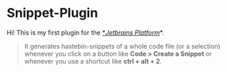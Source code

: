# Snippet-Plugin

Hi! This is my first plugin for the [**Jetbrains Platform*](https://plugins.jetbrains.com/plugin/11018-easysnippet)*. 
> It generates hastebin-snippets of a whole code file (or a selection) whenever you click on a button like **Code > Create a Snippet** or whenever you use  a shortcut like **ctrl + alt + 2**. 